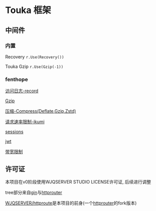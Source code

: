 # Touka 框架

## 中间件

### 内置

Recovery `r.Use(Recovery())`

Touka Gzip `r.Use(Gzip(-1))`

### fenthope

[访问日志-record](https://github.com/fenthope/record) 

[Gzip](https://github.com/fenthope/gzip)

[压缩-Compress(Deflate,Gzip,Zstd)](https://github.com/fenthope/compress)

[请求速率限制-ikumi](https://github.com/fenthope/ikumi)

[sessions](https://github.com/fenthope/sessions)

[jwt](https://github.com/fenthope/jwt)

[带宽限制](https://github.com/fenthope/toukautil/blob/main/bandwithlimiter.go)

## 许可证

本项目在v0阶段使用WJQSERVER STUDIO LICENSE许可证, 后续进行调整

tree部分来自[gin](https://github.com/gin-gonic/gin)与[httprouter](https://github.com/julienschmidt/httprouter)

[WJQSERVER/httproute](https://github.com/WJQSERVER/httprouter)是本项目的前身(一个[httprouter](https://github.com/julienschmidt/httprouter)的fork版本)